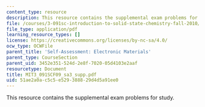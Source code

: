 ```yaml
---
content_type: resource
description: This resource contains the supplemental exam problems for study.
file: /courses/3-091sc-introduction-to-solid-state-chemistry-fall-2010/51ae2a0ac5c5e529388829d4d5a91ee0_MIT3_091SCF09_sa3_supp.pdf
file_type: application/pdf
learning_resource_types: []
license: https://creativecommons.org/licenses/by-nc-sa/4.0/
ocw_type: OCWFile
parent_title: 'Self-Assessment: Electronic Materials'
parent_type: CourseSection
parent_uid: 3452e351-524d-2e8f-7020-05d4103e2aaf
resourcetype: Document
title: MIT3_091SCF09_sa3_supp.pdf
uid: 51ae2a0a-c5c5-e529-3888-29d4d5a91ee0
---
```

This resource contains the supplemental exam problems for study.